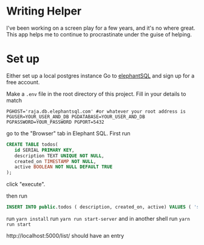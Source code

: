 # Writing Helper

I've been working on a screen play for a few years, and it's no where great. This app helps me to continue to procrastinate under the guise of helping. 

# Set up
Either set up a local postgres instance 
Go to [elephantSQL](https://www.elephantsql.com/) and sign up for a free account.

Make a `.env` file in the root directory of this project. Fill in your details to match

`
PGHOST='raja.db.elephantsql.com' #or whatever your root address is
PGUSER=YOUR_USER_AND_DB
PGDATABASE=YOUR_USER_AND_DB
PGPASSWORD=YOUR_PASSWORD
PGPORT=5432
`

go to the "Browser" tab in Elephant SQL. First run

```sql
CREATE TABLE todos(
   id SERIAL PRIMARY KEY,
   description TEXT UNIQUE NOT NULL,
   created_on TIMESTAMP NOT NULL,
   active BOOLEAN NOT NULL DEFAULT TRUE
);
```
click "execute".

then run 

```sql
INSERT INTO public.todos ( description, created_on, active) VALUES ( 'sampleTodo', now(), true);
```


run `yarn install`
run `yarn run start-server` and in another shell run `yarn run start`

http://localhost:5000/list/ should have an entry
